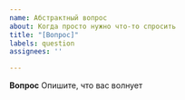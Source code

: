```yaml
---
name: Абстрактный вопрос
about: Когда просто нужно что-то спросить
title: "[Вопрос]"
labels: question
assignees: ''

---
```


**Вопрос**
Опишите, что вас волнует
